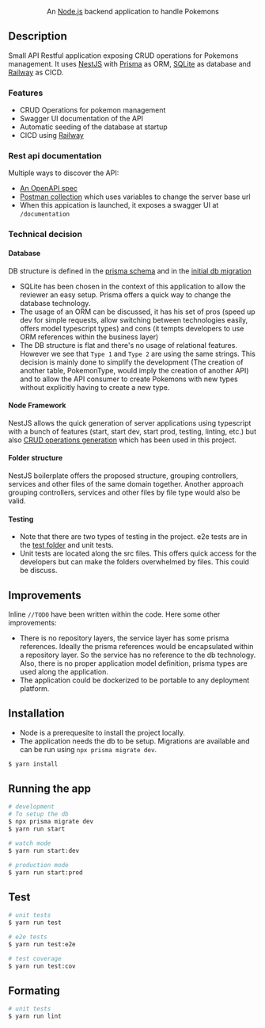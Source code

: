 <p align="center">An <a href="http://nodejs.org" target="_blank">Node.js</a>  backend application to handle Pokemons</p>
    <p align="center">

## Description
Small API Restful application exposing CRUD operations for Pokemons management. It uses [NestJS](https://docs.nestjs.com/) with [Prisma](https://www.prisma.io/) as ORM, [SQLite](https://www.sqlite.org/index.html) as database and [Railway](https://railway.app/) as CICD.

### Features
- CRUD Operations for pokemon management
- Swagger UI documentation of the API
- Automatic seeding of the database at startup
- CICD using [Railway](https://railway.app/)

### Rest api documentation
Multiple ways to discover the API:
- [An OpenAPI spec](./swagger.json)
- [Postman collection](./Pokemon.postman_collection.json) which uses variables to change the server base url
- When this appication is launched, it exposes a swagger UI at `/documentation`

### Technical decision
#### Database
DB structure is defined in the [prisma schema](./prisma/schema.prisma) and in the [initial db migration](./prisma/migrations/20230307132605_initial_migration/)
- SQLite has been chosen in the context of this application to allow the reviewer an easy setup. Prisma offers a quick way to change the database technology.
- The usage of an ORM can be discussed, it has his set of pros (speed up dev for simple requests, allow switching between technologies easily, offers model typescript types) and cons (it tempts developers to use ORM references within the business layer)
- The DB structure is flat and there's no usage of relational features. However we see that `Type 1` and `Type 2` are using the same strings. This decision is mainly done to simplify the development (The creation of another table, PokemonType, would imply the creation of another API) and to allow the API consumer to create Pokemons with new types without explicitly having to create a new type.

#### Node Framework
NestJS allows the quick generation of server applications using typescript with a bunch of features (start, start dev, start prod, testing, linting, etc.) but also [CRUD operations generation](https://docs.nestjs.com/recipes/crud-generator) which has been used in this project.

#### Folder structure
NestJS boilerplate offers the proposed structure, grouping controllers, services and other files of the same domain together. Another approach grouping controllers, services and other files by file type would also be valid.

#### Testing
- Note that there are two types of testing in the project. e2e tests are in the [test folder](./test/app.e2e-spec.ts) and unit tests.
- Unit tests are located along the src files. This offers quick access for the developers but can make the folders overwhelmed by files. This could be discuss. 

## Improvements
Inline `//TODO` have been written within the code. Here some other improvements:
- There is no repository layers, the service layer has some prisma references. Ideally the prisma references would be encapsulated within a repository layer. So the service has no reference to the db technology. Also, there is no proper application model definition, prisma types are used along the application.
- The application could be dockerized to be portable to any deployment platform.

## Installation
- Node is a prerequesite to install the project locally.
- The application needs the db to be setup. Migrations are available and can be run using `npx prisma migrate dev`.

```bash
$ yarn install
```

## Running the app

```bash
# development
# To setup the db
$ npx prisma migrate dev
$ yarn run start

# watch mode
$ yarn run start:dev

# production mode
$ yarn run start:prod
```

## Test

```bash
# unit tests
$ yarn run test

# e2e tests
$ yarn run test:e2e

# test coverage
$ yarn run test:cov
```

## Formating
```bash
# unit tests
$ yarn run lint

```

